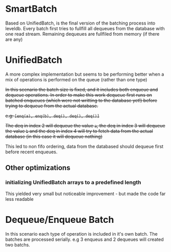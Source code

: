 # SmartBatch
Based on UnifiedBatch, is the final version of the batching process into leveldb.
Every batch first tries to fullfill all dequeues from the database with one read stream.
Remaining dequeues are fullfiled from memory (if there are any)

# UnifiedBatch
A more complex implementation but seems to be performing better when a mix of operations is performed on the queue (rather than one type)

~~In this scenario the batch size is fixed, and it includes both enqueue and dequeue operations. In order to make this work dequeue first runs on batched enqueues (which were not writting to the database yet!) before trying to dequeue from the actual database.~~

~~e.g: ```[enq(a), enq(b), deq(), deq(), deq()]```~~

~~The deq in index 2 will dequeue the value ```a```, the deq in index 3 will dequeue the value ```b``` and the deq in index 4 will try to fetch data from the actual database (in this case it will dequeue nothing)~~

This led to non fifo ordering, data from the databased should dequeue first before recent enqueues.

## Other optimizations

### initializing UnifiedBatch arrays to a predefined length

This yielded very small but noticeable improvement - but made the code far less readable

# Dequeue/Enqueue Batch
In this scenario each type of operation is included in it's own batch. The batches are processed serially. e.g 3 enqueus and 2 dequeues will created two batchs.
